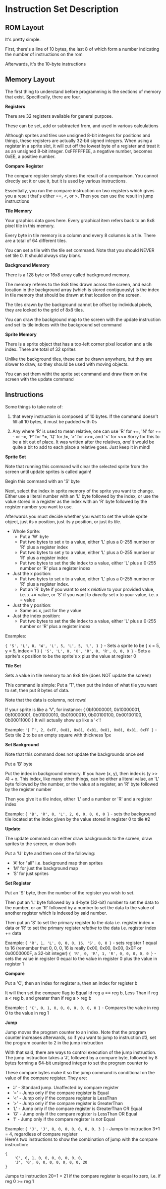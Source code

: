 # Instruction Set Description

## ROM Layout

It's pretty simple.

First, there's a line of 10 bytes, the last 8 of which form a number indicating the number of instructions on the rom

Afterwards, it's the 10-byte instructions

## Memory Layout

The first thing to understand before programming is the sections of memory that exist. Specifically, there are four.

__Registers__

There are 32 registers available for general purpose.

These can be set, add or subtracted from, and used in various calculations

Although sprites and tiles use unsigned 8-bit integers for positions and things, these registers are actually 32-bit signed integers. When using a register in a sprite slot, it will cut off the lowest byte of a register and treat it as an unsigned 8-bit integer. 0xFFFFFFEE, a negative number, becomes 0xEE, a positive number.

__Compare Register__

The compare register simply stores the result of a comparison. You cannot directly set it or use it, but it is used by various instructions.

Essentially, you run the compare instruction on two registers which gives you a result that's either ==, <, or >. Then you can use the result in jump instructions

__Tile Memory__

Your graphics data goes here. Every graphical item refers back to an 8x8 pixel tile in this memory.

Every byte in tile memory is a column and every 8 columns is a tile. There are a total of 64 different tiles.

You can set a tile with the tile set command. Note that you should NEVER set tile 0. It should always stay blank.

__Background Memory__

There is a 128 byte or 16x8 array called background memory.

The memory referes to the 8x8 tiles drawn across the screen, and each location in the background array (which is stored contiguously) is the index in tile memory that should be drawn at that location on the screen.

The tiles drawn by the background cannot be offset by individual pixels, they are locked to the grid of 8x8 tiles.

You can draw the background map to the screen with the update instruction and set its tile indices with the background set command

__Sprite Memory__

There is a sprite object that has a top-left corner pixel location and a tile index. There are total of 32 sprites

Unlike the background tiles, these can be drawn anywhere, but they are slower to draw, so they should be used with moving objects.

You can set them witht the sprite set command and draw them on the screen with the update command

## Instructions

Some things to take note of:

1) that every instruction is composed of 10 bytes. If the command doesn't fill all 10 bytes, it must be padded with 0s

2) Any where 'R' is used to mean relative, one can use 'R' for +=, 'N' for += - or -=, 'P' for *=, 'Q' for /=, '>' for >>=, and '<' for <<=
  Sorry for this to be a bit out of place. It was written after the relatives, *and* it would be quite a bit to add to each place a relative goes. Just keep it in mind!

__Sprite Set__

Note that running this command will clear the selected sprite from the screen until update sprites is called again!

Begin this command with an 'S' byte

Next, select the index in sprite memory of the sprite you want to change. Either use a literal number with an 'L' byte followed by the index, or use the value stored in a register as the index with an 'R' byte followed by the register number you want to use.

Afterwards you must decide whether you want to set the whole sprite object, just its x position, just its y position, or just its tile.

* Whole Sprite:
  - Put a 'W' byte
  - Put two bytes to set x to a value, either 'L' plus a 0-255 number or 'R' plus a register index
  - Put two bytes to set y to a value, either 'L' plus a 0-255 number or 'R' plus a register index
  - Put two bytes to set the tile index to a value, either 'L' plus a 0-255 number or 'R' plus a register index
* Just the x position:
  - Put two bytes to set x to a value, either 'L' plus a 0-255 number or 'R' plus a register index.
  - Put an 'R' byte if you want to set x *relative* to your provided value, i.e. x += value, or 'S' if you want to *directly* set x to your value, i.e. x = value
* Just the y position:
  - Same as x, just for the y value
* Just the index position:
  - Put two bytes to set the tile index to a value, either 'L' plus a 0-255 number or 'R' plus a register index

Examples:

`{ 'S', 'L', 0, 'W', 'L', 5, 'L', 5, 'L', 1 }` - Sets a sprite to be { x = 5, y = 5, index = 1 }
`{ 'S', 'L', 0, 'X', 'R', 0, 'R', 0, 0, 0 }` - Sets a sprite's x position to be the sprite's x plus the value at register 0

__Tile Set__

Sets a value in tile memory to an 8x8 tile (does NOT update the screen)

This command is simple: Put a 'T', then put the index of what tile you want to set, then put 8 bytes of data.

Note that the data is columns, not rows!

If your sprite is like a 'V', for instance:
{
    0b10000001,
    0b10000001,
    0b10000001,
    0b01000010,
    0b01000010,
    0b00100100,
    0b00100100,
    0b00011000
}
It will actually show up like a '<'!

Example:
`'{ T', 2, 0xFF, 0x81, 0x81, 0x81, 0x81, 0x81, 0x81, 0xFF }` - Sets tile 2 to be an empty square with thickness 1px

__Set Background__

Note that this command does not update the backgrounds once set!

Put a 'B' byte

Put the index in background memory. If you have (x, y), then index is (y >> 4) + x. This index, like many other things, can be either a literal value, an 'L' byte followed by the number, or the value at a register, an 'R' byte followed by the register number

Then you give it a tile index, either 'L' and a number or 'R' and a register index

Example:
`{ 'B', 'R', 0, 'L', 2, 0, 0, 0, 0, 0 }` - sets the background tile located at the index given by the value stored in register 0 to tile #2

__Update__

The update command can either draw backgrounds to the screen, draw sprites to the screen, or draw both

Put a 'U' byte and then one of the following:
 - 'A' for "all" i.e. background map then sprites
 - 'M' for just the background map
 - 'S' for just sprites

__Set Register__

Put an 'S' byte, then the number of the register you wish to set.

Then put an 'L' byte followed by a 4-byte (32-bit) number to set the data to the number, or an 'R' followed by a number to set the data to the value of another register which is indexed by said number.

Then put an 'S' to set the primary register to the data i.e. register index = data or 'R' to set the primary register *relative* to the data i.e. register index += data

Example:
`{ 'R', 1, 'L', 0, 0, 0, 16, 'S', 0, 0 }` - sets register 1 equal to 16 (remember that 0, 0, 0, 16 is really 0x00, 0x00, 0x00, 0x0F or 0x0000000F, a 32-bit integer)
`{ 'R', 0, 'R', 1, 'R', 0, 0, 0, 0, 0 }` - sets the value in register 0 equal to the value in register 0 plus the value in register 1

__Compare__

Put a 'C', then an index for register a, then an index for register b

It will then set the compare flag to Equal id reg a == reg b, Less Than if reg a \< reg b, and greater than if reg a \> reg b

Example:
`{ 'C', 0, 1, 0, 0, 0, 0, 0, 0, 0 }` - Compares the value in reg 0 to the value in reg 1

__Jump__

Jump moves the program counter to an index. Note that the program counter increases afterwards, so if you want to jump to instruction #3, set the program counter to 2 in the jump instruction

With that said, there are ways to control execution of the jump instruction. The jump instruction takes a 'J', followed by a compare byte, followed by 8 bytes forming a 64-bit unsigned integer to set the program counter to

These compare bytes make it so the jump command is conditional on the value of the compare register. They are:
- 'J' - Standard jump. Unaffected by compare register
- '=' - Jump only if the compare register is Equal
- '\<' - Jump only if the compare register is LessThan
- '\>' - Jump only if the compare register is GreaterThan
- 'L' - Jump only if the compare register is GreaterThan OR Equal
- 'G' - Jump only if the compare register is LessThan OR Equal
- '!' - Jump only if the compare register is *not* Equal

Example:
`{ 'J', 'J', 0, 0, 0, 0, 0, 0, 0, 3 }` - Jumps to instruction 3+1 = 4, regardless of compare register
<br>
Here's two instructions to show the combination of jump with the compare instruction:
```
{
    'C', 0, 1, 0, 0, 0, 0, 0, 0, 0,
    'J', 'G', 0, 0, 0, 0, 0, 0, 0, 20
}
```
Jumps to instruction 20+1 = 21 if the compare register is equal to zero, i.e. if reg 0 >= reg 1
